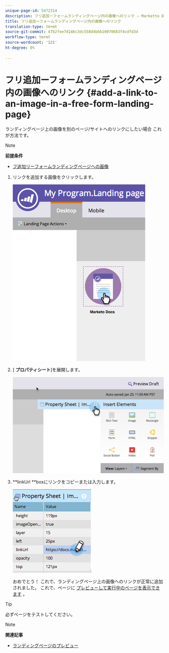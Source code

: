 ```yaml
---
unique-page-id: 5472314
description: フリ追加ーフォームランディングページ内の画像へのリンク — Marketto Docs — 製品ドキュメント
title: フリ追加ーフォームランディングページ内の画像へのリンク
translation-type: tm+mt
source-git-commit: 47b2fee7d146c3dc558d4bbb10070683f4cdfd3d
workflow-type: tm+mt
source-wordcount: '121'
ht-degree: 0%

---
```



# フリ追加ーフォームランディングページ内の画像へのリンク {#add-a-link-to-an-image-in-a-free-form-landing-page}

ランディングページ上の画像を別のページ/サイトへのリンクにしたい場合 これが方法です。

>[!NOTE]
>
>**前提条件**
>
>* [フ追加リーフォームランディングページへの画像](add-an-image-to-a-free-form-landing-page.md)

>



1. リンクを追加する画像をクリックします。

   ![](assets/click-on-image.png)

1. [ **プロパティシート**]を展開します。

   ![](assets/image2015-5-21-15-3a42-3a27.png)

1. **linkUrl **boxにリンクをコピーまたは入力します。

   ![](assets/add-link.png)

   おめでとう！ これで、ランディングページ上の画像へのリンクが正常に追加されました。 これで、ページに [プレビューして実行中のページを表示できます](../../../../product-docs/demand-generation/landing-pages/landing-page-actions/preview-a-landing-page.md) 。

>[!TIP]
>
>必ずページをテストしてください。

>[!NOTE]
>
>**関連記事**
>
>* [ランディングページのプレビュー](../../../../product-docs/demand-generation/landing-pages/landing-page-actions/preview-a-landing-page.md)

>



